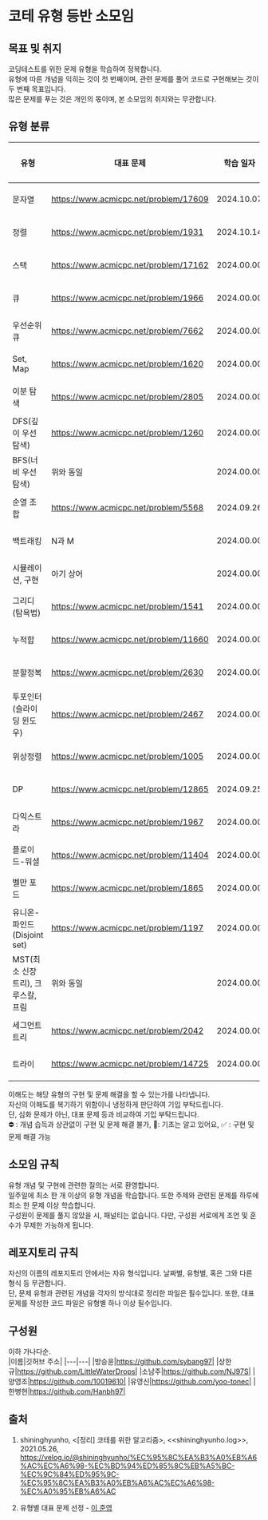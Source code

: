# 코테 유형 등반 소모임

## 목표 및 취지

코딩테스트를 위한 문제 유형을 학습하여 정복합니다.<br>
유형에 따른 개념을 익히는 것이 첫 번째이며, 관련 문제를 풀어 코드로 구현해보는 것이 두 번째 목표입니다.<br>
많은 문제를 푸는 것은 개인의 몫이며, 본 소모임의 취지와는 무관합니다.

## 유형 분류

| 유형                                | 대표 문제                             | 학습 일자  | 이해도 | 방승윤 | 상한규 | 소남주 | 양영조 | 유영신 | 한병현 |
| ----------------------------------- | ------------------------------------- | ---------- | ------ | ------ | ------ | ------ | ------ | ------ | ------ |
| 문자열                              | https://www.acmicpc.net/problem/17609 | 2024.10.07 | ---    | ⛔     | 🌱     | 🌱     | ⛔     | ⛔     | 🌱     |
| 정렬                                | https://www.acmicpc.net/problem/1931  | 2024.10.14 | ---    | ⛔     | 🌱     | 🌱     | ⛔     | ⛔     | ✅     |
| 스택                                | https://www.acmicpc.net/problem/17162 | 2024.00.00 | ---    | ⛔     | ✅     | ✅     | ⛔     | ⛔     | 🌱     |
| 큐                                  | https://www.acmicpc.net/problem/1966  | 2024.00.00 | ---    | ⛔     | ✅     | ✅     | ⛔     | ⛔     | 🌱     |
| 우선순위큐                          | https://www.acmicpc.net/problem/7662  | 2024.00.00 | ---    | ⛔     | 🌱     | ⛔     | ⛔     | ⛔     | 🌱     |
| Set, Map                            | https://www.acmicpc.net/problem/1620  | 2024.00.00 | ---    | ⛔     | ⛔     | ✅     | ⛔     | ⛔     | 🌱     |
| 이분 탐색                           | https://www.acmicpc.net/problem/2805  | 2024.00.00 | ---    | ⛔     | ⛔     | 🌱     | ⛔     | ⛔     | ✅     |
| DFS(깊이 우선 탐색)                 | https://www.acmicpc.net/problem/1260  | 2024.00.00 | ---    | ⛔     | 🌱     | 🌱     | ⛔     | ⛔     | 🌱     |
| BFS(너비 우선 탐색)                 | 위와 동일                             | 2024.00.00 | ---    | ⛔     | ✅     | 🌱     | ⛔     | ⛔     | 🌱     |
| 순열 조합                           | https://www.acmicpc.net/problem/5568  | 2024.09.26 | ---    | ⛔     | ⛔     | ✅     | ⛔     | ⛔     | ⛔     |
| 백트래킹                            | N과 M                                 | 2024.00.00 | ---    | ⛔     | ⛔     | 🌱     | ⛔     | ⛔     | ⛔     |
| 시뮬레이션, 구현                    | 아기 상어                             | 2024.00.00 | ---    | ⛔     | ✅     | 🌱     | ⛔     | ⛔     | ⛔     |
| 그리디(탐욕법)                      | https://www.acmicpc.net/problem/1541  | 2024.00.00 | ---    | ⛔     | 🌱     | 🌱     | ⛔     | ⛔     | ⛔     |
| 누적합                              | https://www.acmicpc.net/problem/11660 | 2024.00.00 | ---    | ⛔     | ⛔     | 🌱     | ⛔     | ⛔     | ⛔     |
| 분할정복                            | https://www.acmicpc.net/problem/2630  | 2024.00.00 | ---    | ⛔     | 🌱     | ⛔     | ⛔     | ⛔     | ⛔     |
| 투포인터(슬라이딩 윈도우)           | https://www.acmicpc.net/problem/2467  | 2024.00.00 | ---    | ⛔     | 🌱     | ⛔     | ⛔     | ⛔     | ⛔     |
| 위상정렬                            | https://www.acmicpc.net/problem/1005  | 2024.00.00 | ---    | ⛔     | ⛔     | ⛔     | ⛔     | ⛔     | ⛔     |
| DP                                  | https://www.acmicpc.net/problem/12865 | 2024.09.25 | ---    | ⛔     | ⛔     | 🌱     | ⛔     | ⛔     | 🌱     |
| 다익스트라                          | https://www.acmicpc.net/problem/1967  | 2024.00.00 | ---    | ⛔     | ⛔     | ⛔     | ⛔     | ⛔     | ⛔     |
| 플로이드-워셜                       | https://www.acmicpc.net/problem/11404 | 2024.00.00 | ---    | ⛔     | ⛔     | ⛔     | ⛔     | ⛔     | ⛔     |
| 벨만 포드                           | https://www.acmicpc.net/problem/1865  | 2024.00.00 | ---    | ⛔     | ⛔     | ⛔     | ⛔     | ⛔     | ⛔     |
| 유니온-파인드(Disjoint set)         | https://www.acmicpc.net/problem/1197  | 2024.00.00 | ---    | ⛔     | ⛔     | ⛔     | ⛔     | ⛔     | ⛔     |
| MST(최소 신장 트리), 크루스칼, 프림 | 위와 동일                             | 2024.00.00 | ---    | ⛔     | ⛔     | ⛔     | ⛔     | ⛔     | ⛔     |
| 세그먼트 트리                       | https://www.acmicpc.net/problem/2042  | 2024.00.00 | ---    | ⛔     | ⛔     | ⛔     | ⛔     | ⛔     | ⛔     |
| 트라이                              | https://www.acmicpc.net/problem/14725 | 2024.00.00 | ---    | ⛔     | ⛔     | ⛔     | ⛔     | ⛔     | ⛔     |

이해도는 해당 유형의 구현 및 문제 해결을 할 수 있는가를 나타냅니다. <br>
자신의 이해도를 복기하기 위함이니 냉정하게 판단하여 기입 부탁드립니다.<br>
단, 심화 문제가 아닌, 대표 문제 등과 비교하여 기입 부탁드립니다.<br>
⛔ : 개념 습득과 상관없이 구현 및 문제 해결 불가, 🌱: 기초는 알고 있어요, ✅ : 구현 및 문제 해결 가능

## 소모임 규칙

유형 개념 및 구현에 관련한 질의는 서로 환영합니다.<br>
일주일에 최소 한 개 이상의 유형 개념을 학습합니다. 또한 주제와 관련된 문제를 하루에 최소 한 문제 이상 학습합니다.<br>
구성원이 문제를 풀지 않았을 시, 패널티는 없습니다. 다만, 구성원 서로에게 조언 및 훈수가 무제한 가능하게 됩니다.

## 레포지토리 규칙

자신의 이름의 레포지토리 안에서는 자유 형식입니다. 날짜별, 유형별, 혹은 그와 다른 형식 등 무관합니다.<br>
단, 문제 유형과 관련된 개념을 각자의 방식대로 정리한 파일은 필수입니다. 또한, 대표 문제를 작성한 코드 파일은 유형별 하나 이상 필수입니다.

## 구성원

이하 가나다순.<br>
|이름|깃허브 주소|
|---|---|
|방승윤|https://github.com/sybang97|
|상한규|https://github.com/LittleWaterDrops|
|소남주|https://github.com/NJ97S|
|양영조|https://github.com/10019610|
|유영신|https://github.com/yoo-tonec|
|한병현|https://github.com/Hanbh97|

## 출처

1. shininghyunho, <[정리] 코테를 위한 알고리즘>, <<shininghyunho.log>>, 2021.05.26, https://velog.io/@shininghyunho/%EC%95%8C%EA%B3%A0%EB%A6%AC%EC%A6%98-%EC%BD%94%ED%85%8C%EB%A5%BC-%EC%9C%84%ED%95%9C-%EC%95%8C%EA%B3%A0%EB%A6%AC%EC%A6%98-%EC%A0%95%EB%A6%AC

2. 유형별 대표 문제 선정 - [이 준영](https://github.com/junyoung0619)
